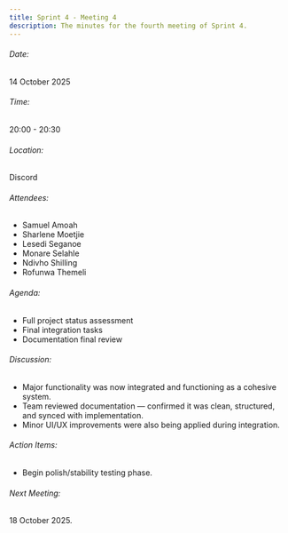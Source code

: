 ```yaml
---
title: Sprint 4 - Meeting 4
description: The minutes for the fourth meeting of Sprint 4.
---
```


###### Date:
14 October 2025

###### Time:
20:00 - 20:30

###### Location:
Discord

###### Attendees:
- Samuel Amoah
- Sharlene Moetjie
- Lesedi Seganoe
- Monare Selahle
- Ndivho Shilling
- Rofunwa Themeli

###### Agenda:

- Full project status assessment
- Final integration tasks
- Documentation final review

###### Discussion:

- Major functionality was now integrated and functioning as a cohesive system.
- Team reviewed documentation — confirmed it was clean, structured, and synced with implementation.
- Minor UI/UX improvements were also being applied during integration.

###### Action Items:

- Begin polish/stability testing phase.

###### Next Meeting:
18 October 2025.